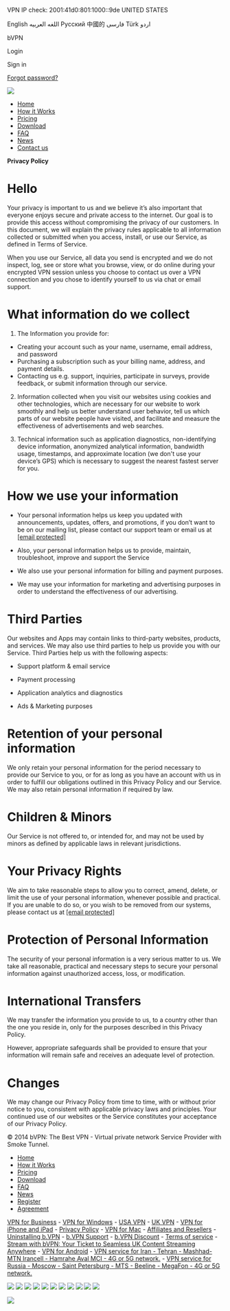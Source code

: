 VPN IP check: 2001:41d0:801:1000::9de UNITED STATES

English اللغه العربيه Русский 中國的 فارسی Türk اردو

bVPN

Login

 

Sign in

[Forgot password?](https://www.bvpn.co/en/accounts/password/reset/)

[![](/static/img/logo.png)](https://www.bvpn.co/en/)

* [Home](https://www.bvpn.co/en/)
* [How it Works](https://www.bvpn.co/en/#how-work)
* [Pricing](https://www.bvpn.co/en/#pricing)
* [Download](https://www.bvpn.co/en/#download)
* [FAQ](https://www.bvpn.co/en/#faq)
* [News](https://www.bvpn.co/en/#news)
* [Contact us](https://www.bvpn.co/en/#contact-us)

**Privacy Policy**

Hello
=====

Your privacy is important to us and we believe it’s also important that everyone enjoys secure and private access to the internet. Our goal is to provide this access without compromising the privacy of our customers. In this document, we will explain the privacy rules applicable to all information collected or submitted when you access, install, or use our Service, as defined in Terms of Service.

When you use our Service, all data you send is encrypted and we do not inspect, log, see or store what you browse, view, or do online during your encrypted VPN session unless you choose to contact us over a VPN connection and you chose to identify yourself to us via chat or email support.

What information do we collect
==============================

1. The Information you provide for:
    

* Creating your account such as your name, username, email address, and password
* Purchasing a subscription such as your billing name, address, and payment details. 
* Contacting us e.g. support, inquiries, participate in surveys, provide feedback, or submit information through our service.

2. Information collected when you visit our websites using cookies and other technologies, which are necessary for our website to work smoothly and help us better understand user behavior, tell us which parts of our website people have visited, and facilitate and measure the effectiveness of advertisements and web searches.
    
3. Technical information such as application diagnostics, non-identifying device information, anonymized analytical information, bandwidth usage, timestamps, and approximate location (we don't use your device’s GPS) which is necessary to suggest the nearest fastest server for you.
    

How we use your information
===========================

* Your personal information helps us keep you updated with announcements, updates, offers, and promotions, if you don’t want to be on our mailing list, please contact our support team or email us at [\[email protected\]](https://www.bvpn.co/cdn-cgi/l/email-protection)
    
* Also, your personal information helps us to provide, maintain, troubleshoot, improve and support the Service
    
* We also use your personal information for billing and payment purposes.
    
* We may use your information for marketing and advertising purposes in order to understand the effectiveness of our advertising.
    

Third Parties 
==============

Our websites and Apps may contain links to third-party websites, products, and services. We may also use third parties to help us provide you with our Service. Third Parties help us with the following aspects:

* Support platform & email service 
    
* Payment processing
    
* Application analytics and diagnostics
    
* Ads & Marketing purposes
    

Retention of your personal information
======================================

We only retain your personal information for the period necessary to provide our Service to you, or for as long as you have an account with us in order to fulfill our obligations outlined in this Privacy Policy and our Service. We may also retain personal information if required by law.

Children & Minors
=================

Our Service is not offered to, or intended for, and may not be used by minors as defined by applicable laws in relevant jurisdictions.

Your Privacy Rights
===================

We aim to take reasonable steps to allow you to correct, amend, delete, or limit the use of your personal information, whenever possible and practical. If you are unable to do so, or you wish to be removed from our systems, please contact us at [\[email protected\]](https://www.bvpn.co/cdn-cgi/l/email-protection)

Protection of Personal Information
==================================

The security of your personal information is a very serious matter to us. We take all reasonable, practical and necessary steps to secure your personal information against unauthorized access, loss, or modification. 

International Transfers
=======================

We may transfer the information you provide to us, to a country other than the one you reside in, only for the purposes described in this Privacy Policy. 

However, appropriate safeguards shall be provided to ensure that your information will remain safe and receives an adequate level of protection. 

Changes
=======

We may change our Privacy Policy from time to time, with or without prior notice to you, consistent with applicable privacy laws and principles. Your continued use of our websites or the Service constitutes your acceptance of our Privacy Policy.

  
  
  

© 2014 bVPN: The Best VPN - Virtual private network Service Provider with Smoke Tunnel.

* [Home](https://www.bvpn.co/en/)
* [How it Works](https://www.bvpn.co/en/#how-work)
* [Pricing](https://www.bvpn.co/en/#pricing)
* [Download](https://www.bvpn.co/en/#download)
* [FAQ](https://www.bvpn.co/en/#faq)
* [News](https://www.bvpn.co/en/#news)
* [Register](https://www.bvpn.co/en/accounts/register/)
* [Agreement](https://www.bvpn.co/en/agreement/)

[VPN for Business](https://www.bvpn.co/en/vpnforbusiness/) - [VPN for Windows](https://www.bvpn.co/en/vpnforwindows/) - [USA VPN](https://www.bvpn.co/en/usavpn/) - [UK VPN](https://www.bvpn.co/en/ukvpn/) - [VPN for iPhone and iPad](https://www.bvpn.co/en/vpnforios/) - [Privacy Policy](https://www.bvpn.co/en/privacypolicy/) - [VPN for Mac](https://www.bvpn.co/en/vpnformac/) - [Affiliates and Resellers](https://www.bvpn.co/en/affiliatesandresellers/) - [Uninstalling b.VPN](https://www.bvpn.co/en/uninstall/) \- [b.VPN Support](https://www.bvpn.co/en/support/) - [b.VPN Discount](https://www.bvpn.co/en/discount/) - [Terms of service](https://www.bvpn.co/en/termsofservice/) - [Stream with bVPN: Your Ticket to Seamless UK Content Streaming Anywhere](https://www.bvpn.co/en/stream_UK_TV/) \- [VPN for Android](https://www.bvpn.co/en/vpnforandroid/) - [VPN service for Iran - Tehran - Mashhad- MTN Irancell - Hamrahe Aval MCI - 4G or 5G network.](https://www.bvpn.co/en/vpn_works_in_Iran/) - [VPN service for Russia - Moscow - Saint Petersburg - MTS - Beeline - MegaFon - 4G or 5G network.](https://www.bvpn.co/en/vpn_works_in_Russia/)

![](/static/img/master-card.png) ![](/static/img/visa.png) ![](/static/img/2co.png) ![](/static/img/bvpn-f.png) ![](/static/img/cash.png) ![](/static/img/webmany-f.png) ![](/static/img/wu.png) ![](/static/img/icon-card-f.png) ![](/static/img/paypal.png) ![](/static/img/shap-f.png) ![](/static/img/opencard.png)

![](//googleads.g.doubleclick.net/pagead/viewthroughconversion/871478937/?guid=ON&script=0)